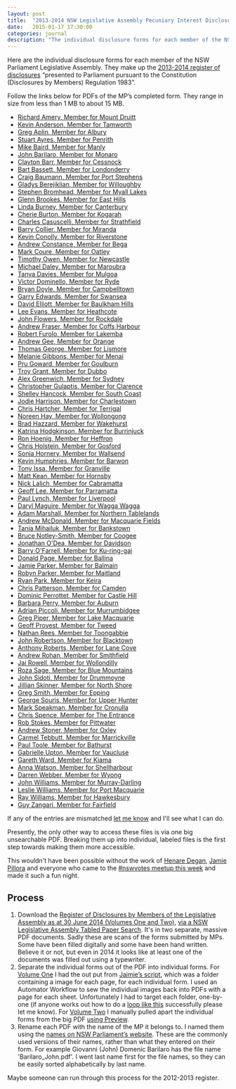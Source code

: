 ```yaml
---
layout: post
title:  "2013-2014 NSW Legislative Assembly Pecuniary Interest Disclosures"
date:   2015-01-17 17:30:00
categories: journal
description: "The individual disclosure forms for each member of the NSW Parliament Legislative Assembly, showing their pecuniary interest disclosures as of 30th June 2014."
---
```


Here are the individual disclosure forms for each member of the NSW Parliament Legislative Assembly. They make up the [2013-2014 register of disclosures](http://www.parliament.nsw.gov.au/prod/la/latabdoc.nsf/062281a7012b5820ca257020000a3058/d8ec3278d94e2783ca257d71001a8111?OpenDocument) “presented to Parliament pursuant to the Constitution (Disclosures by Members) Regulation 1983”.

Follow the links below for PDFs of the MP’s completed form. They range in size from less than 1 MB to about 15 MB.

<div id="mp-list">
<ul class="list filter-list">
<li><a class="h-card"  href="https://archive.org/download/NSW_Pecuniary_Interests_2013-2014/2014-06-30_Amery_Richard_pecuniary-interests.pdf"><span class="p-name">Richard Amery</span>, Member for <span class="p-role">Mount Druitt</span></a></li>
<li><a class="h-card" href="https://archive.org/download/NSW_Pecuniary_Interests_2013-2014/2014-06-30_Anderson_Kevin_pecuniary-interests.pdf"><span class="p-name">Kevin Anderson</span>, Member for <span class="p-role">Tamworth</span></a></li>
<li><a class="h-card" href="https://archive.org/download/NSW_Pecuniary_Interests_2013-2014/2014-06-30_Aplin_Greg_pecuniary-interests.pdf"><span class="p-name">Greg Aplin</span>, Member for <span class="p-role">Albury</span></a></li>
<li><a class="h-card" href="https://archive.org/download/NSW_Pecuniary_Interests_2013-2014/2014-06-30_Ayres_Stuart_pecuniary-interests.pdf"><span class="p-name">Stuart Ayres</span>, Member for <span class="p-role">Penrith</span></a></li>
<li><a class="h-card" href="https://archive.org/download/NSW_Pecuniary_Interests_2013-2014/2014-06-30_Baird_Mike_pecuniary-interests.pdf"><span class="p-name">Mike Baird</span>, Member for <span class="p-role">Manly</span></a></li>
<li><a class="h-card" href="https://archive.org/download/NSW_Pecuniary_Interests_2013-2014/2014-06-30_Barilaro_John_pecuniary-interests.pdf"><span class="p-name">John Barilaro</span>, Member for <span class="p-role">Monaro</span></a></li>
<li><a class="h-card" href="https://archive.org/download/NSW_Pecuniary_Interests_2013-2014/2014-06-30_Barr_Clayton_pecuniary-interests.pdf"><span class="p-name">Clayton Barr</span>, Member for <span class="p-role">Cessnock</span></a></li>
<li><a class="h-card" href="https://archive.org/download/NSW_Pecuniary_Interests_2013-2014/2014-06-30_Bassett_Bart_pecuniary-interests.pdf"><span class="p-name">Bart Bassett</span>, Member for <span class="p-role">Londonderry</span></a></li>
<li><a class="h-card" href="https://archive.org/download/NSW_Pecuniary_Interests_2013-2014/2014-06-30_Baumann_Craig_pecuniary-interests.pdf"><span class="p-name">Craig Baumann</span>, Member for <span class="p-role">Port Stephens</span></a></li>
<li><a class="h-card" href="https://archive.org/download/NSW_Pecuniary_Interests_2013-2014/2014-06-30_Berejiklian_Gladys_pecuniary-interests.pdf"><span class="p-name">Gladys Berejiklian</span>, Member for <span class="p-role">Willoughby</span></a></li>
<li><a class="h-card" href="https://archive.org/download/NSW_Pecuniary_Interests_2013-2014/2014-06-30_Bromhead_Stephen_pecuniary-interests.pdf"><span class="p-name">Stephen Bromhead</span>, Member for <span class="p-role">Myall Lakes</span></a></li>
<li><a class="h-card" href="https://archive.org/download/NSW_Pecuniary_Interests_2013-2014/2014-06-30_Brookes_Glenn_pecuniary-interests.pdf"><span class="p-name">Glenn Brookes</span>, Member for <span class="p-role">East Hills</span></a></li>
<li><a class="h-card" href="https://archive.org/download/NSW_Pecuniary_Interests_2013-2014/2014-06-30_Burney_Linda_pecuniary-interests.pdf"><span class="p-name">Linda Burney</span>, Member for <span class="p-role">Canterbury</span></a></li>
<li><a class="h-card" href="https://archive.org/download/NSW_Pecuniary_Interests_2013-2014/2014-06-30_Burton_Cherie_pecuniary-interests.pdf"><span class="p-name">Cherie Burton</span>, Member for <span class="p-role">Kogarah</span></a></li>
<li><a class="h-card" href="https://archive.org/download/NSW_Pecuniary_Interests_2013-2014/2014-06-30_Casuscelli_Charles_pecuniary-interests.pdf"><span class="p-name">Charles Casuscelli</span>, Member for <span class="p-role">Strathfield</span></a></li>
<li><a class="h-card" href="https://archive.org/download/NSW_Pecuniary_Interests_2013-2014/2014-06-30_Collier_Barry_pecuniary-interests.pdf"><span class="p-name">Barry Collier</span>, Member for <span class="p-role">Miranda</span></a></li>
<li><a class="h-card" href="https://archive.org/download/NSW_Pecuniary_Interests_2013-2014/2014-06-30_Conolly_Kevin_pecuniary-interests.pdf"><span class="p-name">Kevin Conolly</span>, Member for <span class="p-role">Riverstone</span></a></li>
<li><a class="h-card" href="https://archive.org/download/NSW_Pecuniary_Interests_2013-2014/2014-06-30_Constance_Andrew_pecuniary-interests.pdf"><span class="p-name">Andrew Constance</span>, Member for <span class="p-role">Bega</span></a></li>
<li><a class="h-card" href="https://archive.org/download/NSW_Pecuniary_Interests_2013-2014/2014-06-30_Coure_Mark_pecuniary-interests.pdf"><span class="p-name">Mark Coure</span>, Member for <span class="p-role">Oatley</span></a></li>
<li><a class="h-card" href="https://archive.org/download/NSW_Pecuniary_Interests_2013-2014/2014-06-30_Owen_Timothy_pecuniary-interests.pdf"><span class="p-name">Timothy Owen</span>, Member for <span class="p-role">Newcastle</span></a></li>
<li><a class="h-card" href="https://archive.org/download/NSW_Pecuniary_Interests_2013-2014/2014-06-30_Daley_Michael_pecuniary-interests.pdf"><span class="p-name">Michael Daley</span>, Member for <span class="p-role">Maroubra</span></a></li>
<li><a class="h-card" href="https://archive.org/download/NSW_Pecuniary_Interests_2013-2014/2014-06-30_Davies_Tanya_pecuniary-interests.pdf"><span class="p-name">Tanya Davies</span>, Member for <span class="p-role">Mulgoa</span></a></li>
<li><a class="h-card" href="https://archive.org/download/NSW_Pecuniary_Interests_2013-2014/2014-06-30_Dominello_Victor_pecuniary-interests.pdf"><span class="p-name">Victor Dominello</span>, Member for <span class="p-role">Ryde</span></a></li>
<li><a class="h-card" href="https://archive.org/download/NSW_Pecuniary_Interests_2013-2014/2014-06-30_Doyle_Bryan_pecuniary-interests.pdf"><span class="p-name">Bryan Doyle</span>, Member for <span class="p-role">Campbelltown</span></a></li>
<li><a class="h-card" href="https://archive.org/download/NSW_Pecuniary_Interests_2013-2014/2014-06-30_Edwards_Garry_pecuniary-interests.pdf"><span class="p-name">Garry Edwards</span>, Member for <span class="p-role">Swansea</span></a></li>
<li><a class="h-card" href="https://archive.org/download/NSW_Pecuniary_Interests_2013-2014/2014-06-30_Elliott_David_pecuniary-interests.pdf"><span class="p-name">David Elliott</span>, Member for <span class="p-role">Baulkham Hills</span></a></li>
<li><a class="h-card" href="https://archive.org/download/NSW_Pecuniary_Interests_2013-2014/2014-06-30_Evans_Lee_pecuniary-interests.pdf"><span class="p-name">Lee Evans</span>, Member for <span class="p-role">Heathcote</span></a></li>
<li><a class="h-card" href="https://archive.org/download/NSW_Pecuniary_Interests_2013-2014/2014-06-30_Flowers_John_pecuniary-interests.pdf"><span class="p-name">John Flowers</span>, Member for <span class="p-role">Rockdale</span></a></li>
<li><a class="h-card" href="https://archive.org/download/NSW_Pecuniary_Interests_2013-2014/2014-06-30_Fraser_Andrew_pecuniary-interests.pdf"><span class="p-name">Andrew Fraser</span>, Member for <span class="p-role">Coffs Harbour</span></a></li>
<li><a class="h-card" href="https://archive.org/download/NSW_Pecuniary_Interests_2013-2014/2014-06-30_Furolo_Robert_pecuniary-interests.pdf"><span class="p-name">Robert Furolo</span>, Member for <span class="p-role">Lakemba</span></a></li>
<li><a class="h-card" href="https://archive.org/download/NSW_Pecuniary_Interests_2013-2014/2014-06-30_Gee_Andrew_pecuniary-interests.pdf"><span class="p-name">Andrew Gee</span>, Member for <span class="p-role">Orange</span></a></li>
<li><a class="h-card" href="https://archive.org/download/NSW_Pecuniary_Interests_2013-2014/2014-06-30_George_Thomas_pecuniary-interests.pdf"><span class="p-name">Thomas George</span>, Member for <span class="p-role">Lismore</span></a></li>
<li><a class="h-card" href="https://archive.org/download/NSW_Pecuniary_Interests_2013-2014/2014-06-30_Gibbons_Melanie_pecuniary-interests.pdf"><span class="p-name">Melanie Gibbons</span>, Member for <span class="p-role">Menai</span></a></li>
<li><a class="h-card" href="https://archive.org/download/NSW_Pecuniary_Interests_2013-2014/2014-06-30_Goward_Pru_pecuniary-interests.pdf"><span class="p-name">Pru Goward</span>, Member for <span class="p-role">Goulburn</span></a></li>
<li><a class="h-card" href="https://archive.org/download/NSW_Pecuniary_Interests_2013-2014/2014-06-30_Grant_Troy_pecuniary-interests.pdf"><span class="p-name">Troy Grant</span>, Member for <span class="p-role">Dubbo</span></a></li>
<li><a class="h-card" href="https://archive.org/download/NSW_Pecuniary_Interests_2013-2014/2014-06-30_Greenwich_Alex_pecuniary-interests.pdf"><span class="p-name">Alex Greenwich</span>, Member for <span class="p-role">Sydney</span></a></li>
<li><a class="h-card" href="https://archive.org/download/NSW_Pecuniary_Interests_2013-2014/2014-06-30_*%20%20%20%5BGulaptis_Christopher_pecuniary-interests.pdf"><span class="p-name">Christopher Gulaptis</span>, Member for <span class="p-role">Clarence    </span></a></li>
<li><a class="h-card" href="https://archive.org/download/NSW_Pecuniary_Interests_2013-2014/2014-06-30_Hancock_Shelley_pecuniary-interests.pdf"><span class="p-name">Shelley Hancock</span>, Member for <span class="p-role">South Coast</span></a></li>
<li><a class="h-card" href="https://archive.org/download/NSW_Pecuniary_Interests_2013-2014/2014-06-30_Harrison_Jodie_pecuniary-interests.pdf"><span class="p-name">Jodie Harrison</span>, Member for <span class="p-role">Charlestown</span></a></li>
<li><a class="h-card" href="https://archive.org/download/NSW_Pecuniary_Interests_2013-2014/2014-06-30_Hartcher_Chris_pecuniary-interests.pdf"><span class="p-name">Chris Hartcher</span>, Member for <span class="p-role">Terrigal</span></a></li>
<li><a class="h-card" href="https://archive.org/download/NSW_Pecuniary_Interests_2013-2014/2014-06-30_Hay_Noreen_pecuniary-interests.pdf"><span class="p-name">Noreen Hay</span>, Member for <span class="p-role">Wollongong</span></a></li>
<li><a class="h-card" href="https://archive.org/download/NSW_Pecuniary_Interests_2013-2014/2014-06-30_Hazzard_Brad_pecuniary-interests.pdf"><span class="p-name">Brad Hazzard</span>, Member for <span class="p-role">Wakehurst</span></a></li>
<li><a class="h-card" href="https://archive.org/download/NSW_Pecuniary_Interests_2013-2014/2014-06-30_Hodgkinson_Katrina_pecuniary-interests.pdf"><span class="p-name">Katrina Hodgkinson</span>, Member for <span class="p-role">Burrinjuck</span></a></li>
<li><a class="h-card" href="https://archive.org/download/NSW_Pecuniary_Interests_2013-2014/2014-06-30_Hoenig_Ron_pecuniary-interests.pdf"><span class="p-name">Ron Hoenig</span>, Member for <span class="p-role">Heffron</span></a></li>
<li><a class="h-card" href="https://archive.org/download/NSW_Pecuniary_Interests_2013-2014/2014-06-30_Holstein_Chris_pecuniary-interests.pdf"><span class="p-name">Chris Holstein</span>, Member for <span class="p-role">Gosford</span></a></li>
<li><a class="h-card" href="https://archive.org/download/NSW_Pecuniary_Interests_2013-2014/2014-06-30_Hornery_Sonia_pecuniary-interests.pdf"><span class="p-name">Sonia Hornery</span>, Member for <span class="p-role">Wallsend</span></a></li>
<li><a class="h-card" href="https://archive.org/download/NSW_Pecuniary_Interests_2013-2014/2014-06-30_Humphries_Kevin_pecuniary-interests.pdf"><span class="p-name">Kevin Humphries</span>, Member for <span class="p-role">Barwon</span></a></li>
<li><a class="h-card" href="https://archive.org/download/NSW_Pecuniary_Interests_2013-2014/2014-06-30_Issa_Tony_pecuniary-interests.pdf"><span class="p-name">Tony Issa</span>, Member for <span class="p-role">Granville</span></a></li>
<li><a class="h-card" href="https://archive.org/download/NSW_Pecuniary_Interests_2013-2014/2014-06-30_Kean_Matt_pecuniary-interests.pdf"><span class="p-name">Matt Kean</span>, Member for <span class="p-role">Hornsby</span></a></li>
<li><a class="h-card" href="https://archive.org/download/NSW_Pecuniary_Interests_2013-2014/2014-06-30_Lalich_Nick_pecuniary-interests.pdf"><span class="p-name">Nick Lalich</span>, Member for <span class="p-role">Cabramatta</span></a></li>
<li><a class="h-card" href="https://archive.org/download/NSW_Pecuniary_Interests_2013-2014/2014-06-30_Lee_Geoff_pecuniary-interests.pdf"><span class="p-name">Geoff Lee</span>, Member for <span class="p-role">Parramatta</span></a></li>
<li><a class="h-card" href="https://archive.org/download/NSW_Pecuniary_Interests_2013-2014/2014-06-30_Lynch_Paul_pecuniary-interests.pdf"><span class="p-name">Paul Lynch</span>, Member for <span class="p-role">Liverpool</span></a></li>
<li><a class="h-card" href="https://archive.org/download/NSW_Pecuniary_Interests_2013-2014/2014-06-30_Maguire_Daryl_pecuniary-interests.pdf"><span class="p-name">Daryl Maguire</span>, Member for <span class="p-role">Wagga Wagga</span></a></li>
<li><a class="h-card" href="https://archive.org/download/NSW_Pecuniary_Interests_2013-2014/2014-06-30_Marshall_Adam_pecuniary-interests.pdf"><span class="p-name">Adam Marshall</span>, Member for <span class="p-role">Northern Tablelands</span></a></li>
<li><a class="h-card" href="https://archive.org/download/NSW_Pecuniary_Interests_2013-2014/2014-06-30_McDonald_Andrew_pecuniary-interests.pdf"><span class="p-name">Andrew McDonald</span>, Member for <span class="p-role">Macquarie Fields</span></a></li>
<li><a class="h-card" href="https://archive.org/download/NSW_Pecuniary_Interests_2013-2014/2014-06-30_Mihailuk_Tania_pecuniary-interests.pdf"><span class="p-name">Tania Mihailuk</span>, Member for <span class="p-role">Bankstown</span></a></li>
<li><a class="h-card" href="https://archive.org/download/NSW_Pecuniary_Interests_2013-2014/2014-06-30_Notley-Smith_Bruce_pecuniary-interests.pdf"><span class="p-name">Bruce Notley-Smith</span>, Member for <span class="p-role">Coogee</span></a></li>
<li><a class="h-card" href="https://archive.org/download/NSW_Pecuniary_Interests_2013-2014/2014-06-30_O%27Dea_Jonathan_pecuniary-interests.pdf"><span class="p-name">Jonathan O&#39;Dea</span>, Member for <span class="p-role">Davidson</span></a></li>
<li><a class="h-card" href="https://archive.org/download/NSW_Pecuniary_Interests_2013-2014/2014-06-30_O%27Farrell_Barry_pecuniary-interests.pdf"><span class="p-name">Barry O&#39;Farrell</span>, Member for <span class="p-role">Ku-ring-gai</span></a></li>
<li><a class="h-card" href="https://archive.org/download/NSW_Pecuniary_Interests_2013-2014/2014-06-30_Page_Donald_pecuniary-interests.pdf"><span class="p-name">Donald Page</span>, Member for <span class="p-role">Ballina</span></a></li>
<li><a class="h-card" href="https://archive.org/download/NSW_Pecuniary_Interests_2013-2014/2014-06-30_Parker_Jamie_pecuniary-interests.pdf"><span class="p-name">Jamie Parker</span>, Member for <span class="p-role">Balmain</span></a></li>
<li><a class="h-card" href="https://archive.org/download/NSW_Pecuniary_Interests_2013-2014/2014-06-30_Parker_Robyn_pecuniary-interests.pdf"><span class="p-name">Robyn Parker</span>, Member for <span class="p-role">Maitland</span></a></li>
<li><a class="h-card" href="https://archive.org/download/NSW_Pecuniary_Interests_2013-2014/2014-06-30_Park_Ryan_pecuniary-interests.pdf"><span class="p-name">Ryan Park</span>, Member for <span class="p-role">Keira</span></a></li>
<li><a class="h-card" href="https://archive.org/download/NSW_Pecuniary_Interests_2013-2014/2014-06-30_Patterson_Chris_pecuniary-interests.pdf"><span class="p-name">Chris Patterson</span>, Member for <span class="p-role">Camden</span></a></li>
<li><a class="h-card" href="https://archive.org/download/NSW_Pecuniary_Interests_2013-2014/2014-06-30_Perrottet_Dominic_pecuniary-interests.pdf"><span class="p-name">Dominic Perrottet</span>, Member for <span class="p-role">Castle Hill</span></a></li>
<li><a class="h-card" href="https://archive.org/download/NSW_Pecuniary_Interests_2013-2014/2014-06-30_Perry_Barbara_pecuniary-interests.pdf"><span class="p-name">Barbara Perry</span>, Member for <span class="p-role">Auburn</span></a></li>
<li><a class="h-card" href="https://archive.org/download/NSW_Pecuniary_Interests_2013-2014/2014-06-30_Piccoli_Adrian_pecuniary-interests.pdf"><span class="p-name">Adrian Piccoli</span>, Member for <span class="p-role">Murrumbidgee</span></a></li>
<li><a class="h-card" href="https://archive.org/download/NSW_Pecuniary_Interests_2013-2014/2014-06-30_Piper_Greg_pecuniary-interests.pdf"><span class="p-name">Greg Piper</span>, Member for <span class="p-role">Lake Macquarie</span></a></li>
<li><a class="h-card" href="https://archive.org/download/NSW_Pecuniary_Interests_2013-2014/2014-06-30_Provest_Geoff_pecuniary-interests.pdf"><span class="p-name">Geoff Provest</span>, Member for <span class="p-role">Tweed</span></a></li>
<li><a class="h-card" href="https://archive.org/download/NSW_Pecuniary_Interests_2013-2014/2014-06-30_Rees_Nathan_pecuniary-interests.pdf"><span class="p-name">Nathan Rees</span>, Member for <span class="p-role">Toongabbie</span></a></li>
<li><a class="h-card" href="https://archive.org/download/NSW_Pecuniary_Interests_2013-2014/2014-06-30_Roberts_Anthony_pecuniary-interests.pdf"><span class="p-name">John Robertson</span>, Member for <span class="p-role">Blacktown</span></a></li>
<li><a class="h-card" href="https://archive.org/download/NSW_Pecuniary_Interests_2013-2014/2014-06-30_Robertson_John_pecuniary-interests.pdf"><span class="p-name">Anthony Roberts</span>, Member for <span class="p-role">Lane Cove</span></a></li>
<li><a class="h-card" href="https://archive.org/download/NSW_Pecuniary_Interests_2013-2014/2014-06-30_Rohan_Andrew_pecuniary-interests.pdf"><span class="p-name">Andrew Rohan</span>, Member for <span class="p-role">Smithfield</span></a></li>
<li><a class="h-card" href="https://archive.org/download/NSW_Pecuniary_Interests_2013-2014/2014-06-30_Rowell_Jai_pecuniary-interests.pdf"><span class="p-name">Jai Rowell</span>, Member for <span class="p-role">Wollondilly</span></a></li>
<li><a class="h-card" href="https://archive.org/download/NSW_Pecuniary_Interests_2013-2014/2014-06-30_Sage_Roza_pecuniary-interests.pdf"><span class="p-name">Roza Sage</span>, Member for <span class="p-role">Blue Mountains</span></a></li>
<li><a class="h-card" href="https://archive.org/download/NSW_Pecuniary_Interests_2013-2014/2014-06-30_Sidoti_John_pecuniary-interests.pdf"><span class="p-name">John Sidoti</span>, Member for <span class="p-role">Drummoyne</span></a></li>
<li><a class="h-card" href="https://archive.org/download/NSW_Pecuniary_Interests_2013-2014/2014-06-30_Skinner_Jillian_pecuniary-interests.pdf"><span class="p-name">Jillian Skinner</span>, Member for <span class="p-role">North Shore</span></a></li>
<li><a class="h-card" href="https://archive.org/download/NSW_Pecuniary_Interests_2013-2014/2014-06-30_Smith_Greg_pecuniary-interests.pdf"><span class="p-name">Greg Smith</span>, Member for <span class="p-role">Epping</span></a></li>
<li><a class="h-card" href="https://archive.org/download/NSW_Pecuniary_Interests_2013-2014/2014-06-30_Souris_George_pecuniary-interests.pdf"><span class="p-name">George Souris</span>, Member for <span class="p-role">Upper Hunter</span></a></li>
<li><a class="h-card" href="https://archive.org/download/NSW_Pecuniary_Interests_2013-2014/2014-06-30_Speakman_Mark_pecuniary-interests.pdf"><span class="p-name">Mark Speakman</span>, Member for <span class="p-role">Cronulla</span></a></li>
<li><a class="h-card" href="https://archive.org/download/NSW_Pecuniary_Interests_2013-2014/2014-06-30_Spence_Chris_pecuniary-interests.pdf"><span class="p-name">Chris Spence</span>, Member for <span class="p-role">The Entrance</span></a></li>
<li><a class="h-card" href="https://archive.org/download/NSW_Pecuniary_Interests_2013-2014/2014-06-30_Stokes_Rob_pecuniary-interests.pdf"><span class="p-name">Rob Stokes</span>, Member for <span class="p-role">Pittwater</span></a></li>
<li><a class="h-card" href="https://archive.org/download/NSW_Pecuniary_Interests_2013-2014/2014-06-30_Stoner_Andrew_pecuniary-interests.pdf"><span class="p-name">Andrew Stoner</span>, Member for <span class="p-role">Oxley</span></a></li>
<li><a class="h-card" href="https://archive.org/download/NSW_Pecuniary_Interests_2013-2014/2014-06-30_Tebbutt_Carmel_pecuniary-interests.pdf"><span class="p-name">Carmel Tebbutt</span>, Member for <span class="p-role">Marrickville</span></a></li>
<li><a class="h-card" href="https://archive.org/download/NSW_Pecuniary_Interests_2013-2014/2014-06-30_Toole_Paul_pecuniary-interests.pdf"><span class="p-name">Paul Toole</span>, Member for <span class="p-role">Bathurst</span></a></li>
<li><a class="h-card" href="https://archive.org/download/NSW_Pecuniary_Interests_2013-2014/2014-06-30_Upton_Gabrielle_pecuniary-interests.pdf"><span class="p-name">Gabrielle Upton</span>, Member for <span class="p-role">Vaucluse</span></a></li>
<li><a class="h-card" href="https://archive.org/download/NSW_Pecuniary_Interests_2013-2014/2014-06-30_Ward_Gareth_pecuniary-interests.pdf"><span class="p-name">Gareth Ward</span>, Member for <span class="p-role">Kiama</span></a></li>
<li><a class="h-card" href="https://archive.org/download/NSW_Pecuniary_Interests_2013-2014/2014-06-30_Watson_Anna_pecuniary-interests.pdf"><span class="p-name">Anna Watson</span>, Member for <span class="p-role">Shellharbour</span></a></li>
<li><a class="h-card" href="https://archive.org/download/NSW_Pecuniary_Interests_2013-2014/2014-06-30_Webber_Darren_pecuniary-interests.pdf"><span class="p-name">Darren Webber</span>, Member for <span class="p-role">Wyong</span></a></li>
<li><a class="h-card" href="https://archive.org/download/NSW_Pecuniary_Interests_2013-2014/2014-06-30_Williams_John_pecuniary-interests.pdf"><span class="p-name">John Williams</span>, Member for <span class="p-role">Murray-Darling</span></a></li>
<li><a class="h-card" href="https://archive.org/download/NSW_Pecuniary_Interests_2013-2014/2014-06-30_Williams_Leslie_pecuniary-interests.pdf"><span class="p-name">Leslie Williams</span>, Member for <span class="p-role">Port Macquarie</span></a></li>
<li><a class="h-card" href="https://archive.org/download/NSW_Pecuniary_Interests_2013-2014/2014-06-30_Williams_Ray_pecuniary-interests.pdf"><span class="p-name">Ray Williams</span>, Member for <span class="p-role">Hawkesbury</span></a></li>
<li><a class="h-card" href="https://archive.org/download/NSW_Pecuniary_Interests_2013-2014/2014-06-30_Zangari_Guy_pecuniary-interests.pdf"><span class="p-name">Guy Zangari</span>, Member for <span class="p-role">Fairfield</span></a></li>
</ul>
</div>

If any of the entries are mismatched [let me know](/contact) and I'll see what I can do.

Presently, the only other way to access these files is via one big unsearchable PDF. Breaking them up into individual, labeled files is the first step towards making them more accessible.

This wouldn't have been possible without the work of [Henare Degan](https://twitter.com/henaredegan), [Jamie Pillora](https://github.com/jpillora) and everyone who came to the [#nswvotes meetup this week](http://www.meetup.com/OpenAustralia-Foundation/events/219652731/) and made it such a fun night.

## Process

1. Download the [Register of Disclosures by Members of the Legislative Assembly as at 30 June 2014 (Volumes One and Two)](http://www.parliament.nsw.gov.au/prod/la/latabdoc.nsf/062281a7012b5820ca257020000a3058/d8ec3278d94e2783ca257d71001a8111?OpenDocument), [via a NSW Legislative Assembly Tabled Paper Search](http://www.parliament.nsw.gov.au/prod/la/latabdoc.nsf/TabledDocumentsAll?SearchView&query=([REPORTTITLE]=(register*+of*+disclosures*))&searchorder=4). It's in two separate, massive PDF documents. Sadly these are scans of the forms submitted by MPs. Some have been filled digitally and some have been hand written. Believe it or not, but even in 2014 it looks like at least one of the documents was filled out using a typewriter.
2. Separate the individual forms out of the PDF into individual forms. For [Volume One](http://www.parliament.nsw.gov.au/prod/la/latabdoc.nsf/062281a7012b5820ca257020000a3058/d8ec3278d94e2783ca257d71001a8111/$FILE/Volume%201%20-%20Ordinary%20Returns%20-%20October%202014.pdf) I had the out put from [Jaimie’s script](https://github.com/jpillora/disclosure-parser), which was a folder containing a image for each page, for each individual form. I used an Automator Workflow to sew the individual images back into PDFs with a page for each sheet. Unfortunately I had to target each folder, one-by-one (if anyone works out how to do a [loop like this](https://discussions.apple.com/message/21053313#24471966) successfully please let me know). For [Volume Two](http://www.parliament.nsw.gov.au/prod/la/latabdoc.nsf/062281a7012b5820ca257020000a3058/d8ec3278d94e2783ca257d71001a8111/$FILE/Volume%202%20-%20Ordinary%20Returns%20-%20October%202014.pdf) I manually pulled apart the individual forms from the big PDF [using Preview](http://www.howtogeek.com/201519/use-your-mac%E2%80%99s-preview-app-to-merge-split-mark-up-and-sign-pdfs/).
3. Rename each PDF with the name of the MP it belongs to. I named them using the [names on NSW Parliament’s website](http://www.parliament.nsw.gov.au/prod/parlment/members.nsf/V3ListCurrentLAMembers). These are the commonly used versions of their names, rather than what they entered on their form. For example Giovanni (John) Domenic Barilaro has the file name 'Barilaro_John.pdf'. I went last name first for the file names, so they can be easily sorted alphabetically by last name.

Maybe someone can run through this process for the 2012-2013 register.
